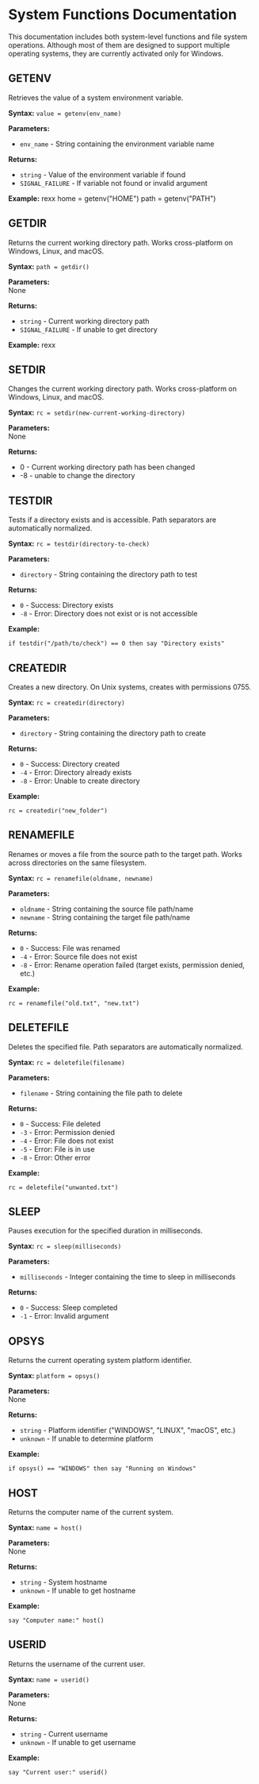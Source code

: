 # System Functions Documentation
This documentation includes both system-level functions and file system operations.
Although most of them are designed to support multiple operating systems, they are currently activated only for Windows.
## GETENV
Retrieves the value of a system environment variable.

**Syntax:** `value = getenv(env_name)`

**Parameters:**
- `env_name` - String containing the environment variable name

**Returns:**
- `string` - Value of the environment variable if found
- `SIGNAL_FAILURE` - If variable not found or invalid argument

**Example:**
rexx
home = getenv("HOME")
path = getenv("PATH")

## GETDIR
Returns the current working directory path. Works cross-platform on Windows, Linux, and macOS.

**Syntax:** `path = getdir()`

**Parameters:**  
None

**Returns:**
- `string` - Current working directory path
- `SIGNAL_FAILURE` - If unable to get directory

**Example:**
rexx

## SETDIR
Changes the current working directory path. Works cross-platform on Windows, Linux, and macOS.

**Syntax:** `rc = setdir(new-current-working-directory)`

**Parameters:**  
None

**Returns:**
- 0  - Current working directory path has been changed
- -8 - unable to change the directory

## TESTDIR
Tests if a directory exists and is accessible. Path separators are automatically normalized.

**Syntax:** `rc = testdir(directory-to-check)`

**Parameters:**
- `directory` - String containing the directory path to test

**Returns:**
- `0` - Success: Directory exists
- `-8` - Error: Directory does not exist or is not accessible

**Example:**
```rexx
if testdir("/path/to/check") == 0 then say "Directory exists"
```

## CREATEDIR
Creates a new directory. On Unix systems, creates with permissions 0755.

**Syntax:** `rc = createdir(directory)`

**Parameters:**
- `directory` - String containing the directory path to create

**Returns:**
- `0` - Success: Directory created
- `-4` - Error: Directory already exists
- `-8` - Error: Unable to create directory

**Example:**
```rexx
rc = createdir("new_folder")
```

## RENAMEFILE
Renames or moves a file from the source path to the target path. Works across directories on the same filesystem.

**Syntax:** `rc = renamefile(oldname, newname)`

**Parameters:**
- `oldname` - String containing the source file path/name
- `newname` - String containing the target file path/name

**Returns:**
- `0` - Success: File was renamed
- `-4` - Error: Source file does not exist
- `-8` - Error: Rename operation failed (target exists, permission denied, etc.)

**Example:**
```rexx
rc = renamefile("old.txt", "new.txt")
```

## DELETEFILE
Deletes the specified file. Path separators are automatically normalized.

**Syntax:** `rc = deletefile(filename)`

**Parameters:**
- `filename` - String containing the file path to delete

**Returns:**
- `0` - Success: File deleted
- `-3` - Error: Permission denied
- `-4` - Error: File does not exist
- `-5` - Error: File is in use
- `-8` - Error: Other error

**Example:**
```rexx
rc = deletefile("unwanted.txt")
```
## SLEEP
Pauses execution for the specified duration in milliseconds.

**Syntax:** `rc = sleep(milliseconds)`

**Parameters:**
- `milliseconds` - Integer containing the time to sleep in milliseconds

**Returns:**
- `0` - Success: Sleep completed
- `-1` - Error: Invalid argument


## OPSYS
Returns the current operating system platform identifier.

**Syntax:** `platform = opsys()`

**Parameters:**  
None

**Returns:**
- `string`  - Platform identifier ("WINDOWS", "LINUX", "macOS", etc.)
- `unknown` - If unable to determine platform

**Example:**
```rexx
if opsys() == "WINDOWS" then say "Running on Windows"
```

## HOST
Returns the computer name of the current system.

**Syntax:** `name = host()`

**Parameters:**  
None

**Returns:**
- `string` - System hostname
- `unknown` - If unable to get hostname


**Example:**
```rexx
say "Computer name:" host()
```

## USERID
Returns the username of the current user.

**Syntax:** `name = userid()`

**Parameters:**  
None

**Returns:**
- `string`  - Current username
- `unknown` - If unable to get username

**Example:**
```rexx
say "Current user:" userid()